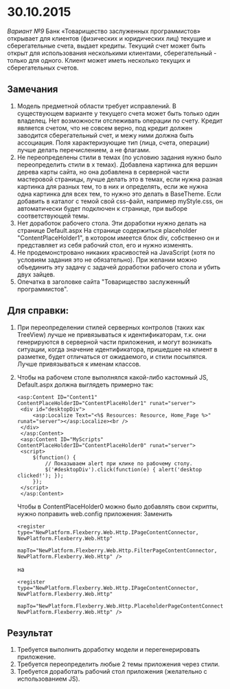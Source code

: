 # 30.10.2015
*Вариант №9*
Банк «Товарищество заслуженных программистов» открывает для клиентов (физических и юридических лиц) текущие и 
сберегательные счета, выдает кредиты. Текущий счет может быть открыт для использования несколькими клиентами, 
сберегательный - только для одного. Клиент может иметь несколько текущих и сберегательных счетов.

## Замечания
1. Модель предметной области требует исправлений.
   В существующем варианте у текущего счета может быть только один владелец.
   Нет возможности отслеживать операции по счету.
   Кредит является счетом, что не совсем верно, под кредит должен заводится сберегательный счет, 
   и межу ними должна быть ассоциация.
   Поля характеризующие тип (лица, счета, операции) лучше делать перечислением, а не флагами.
2. Не переопределены стили в темах (по условию задания нужно было переопределить стили в х темах).
   Добавлена картинка для вершин дерева карты сайта, но она добавлена в серверной части мастеровой страницы,
   лучше делать это в темах, если нужна разная картинка для разных тем, то в них и определять,
   если же нужна одна картинка для всех тем, то нужно это делать в BaseTheme.
   Если добавить в каталог с темой свой css-файл, например myStyle.css, он автоматически будет подключен к странице, 
   при выборе соответствующей темы.
3. Нет доработок рабочего стола.
   Эти доработки нужно делать на странице Default.aspx
   На странице содержиться placeholder "ContentPlaceHolder1", в котором имеется блок div,
   собственно он и представляет из себя рабочий стол, его и нужно изменять.
4. Не продемонстровано никаких красивостей на JavaScript (хотя по условиям задания это не обязательно).
   При желании можно объединить эту задачу с задачей доработки рабочего стола и убить двух зайцев.
5. Опечатка в заголовке сайта "Товарищество заслуженныЙ программистов".

## Для справки:
1. При переопределении стилей серверных контролов (таких как TreeView) лучше не привязываться к идентификаторам, 
   т.к. они генерируются в серверной части приложения, и могут возникать ситуации, когда значение идентификатора,
   пришедшее на клиент в разметке, будет отличаться от ожидаемого, и стили посыпятся.
   Лучше привязываться к именам классов.
2. Чтобы на рабочем столе выполнялся какой-либо кастомный JS, Default.aspx должна выглядеть примерно так:
   ```
   <asp:Content ID="Content1" ContentPlaceHolderID="ContentPlaceHolder1" runat="server">
    <div id="desktopDiv">
        <asp:Localize Text="<%$ Resources: Resource, Home_Page %>" runat="server"></asp:Localize><br />
    </div>
    </asp:Content>
    <asp:Content ID="MyScripts" ContentPlaceHolderID="ContentPlaceHolder0" runat="server">
    <script>
        $(function() {
            // Показываем alert при клике по рабочему столу.
            $('#desktopDiv').click(function(e) { alert('desktop clicked!'); });
        });
    </script>
    </asp:Content>
    ```
    
    Чтобы в ContentPlaceHolder0 можно было добавлять свои скрипты, нужно поправить web.config приложения:
    Заменить
    ```
    <register type="NewPlatform.Flexberry.Web.Http.IPageContentConnector, NewPlatform.Flexberry.Web.Http"
                   mapTo="NewPlatform.Flexberry.Web.Http.FilterPageContentConnector, NewPlatform.Flexberry.Web.Http" />
   ```
   
    на
    ```
    <register type="NewPlatform.Flexberry.Web.Http.IPageContentConnector, NewPlatform.Flexberry.Web.Http"
                    mapTo="NewPlatform.Flexberry.Web.Http.PlaceholderPageContentConnector, NewPlatform.Flexberry.Web.Http" />
   ```

## Результат
1. Требуется выполнить доработку модели и перегенерировать приложение.
2. Требуется переопределить любые 2 темы приложения через стили.
3. Требуется доработать рабочий стол приложения (желательно с использованием JS).

